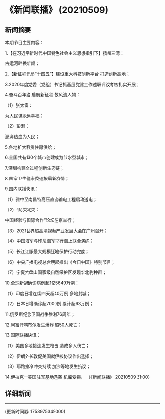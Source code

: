 # 《新闻联播》 (20210509)

## 新闻摘要

本期节目主要内容：

 1.【在习近平新时代中国特色社会主义思想指引下】扬州三湾：

古运河畔换新颜；

 2.【新征程开局“十四五”】建设重大科技创新平台 打造创新高地；

 3.2020年度党委（党组）书记抓基层党建工作述职评议考核扎实开展；

 4.奋斗百年路 启航新征程·数风流人物：

 （1）张太雷：

为人民谋永远幸福；

 （2）彭湃：

澎湃热血为人民；

 5.各地扩大租赁住房供给；

 6.全国共有130个城市创建成为节水型城市；

 7.深圳构建全过程创新生态链；

 8.国家卫生健康委通报最新疫情；

 9.国内联播快讯：

 （1）雅中至南昌特高压直流输电工程启动送电；

 （2）“防灾减灾：

中国经验与国际合作”论坛在京举行；

 （3）2021世界超高清视频产业发展大会在广州召开；

 （4）中国海军与印尼海军举行海上联合演练；

 （5）长江江豚最大规模迁地保护行动完成；

 （6）中央广播电视总台明起推出《今日中国》特别节目；

 （7）宁夏六盘山国家级自然保护区发现华北豹种群；

 10.全球新冠确诊病例超1亿5649万例：

 （1）印度日增连续四天超40万例 多地封城；

 （2）日本日增确诊超7000例 累计超63万例；

 11.俄罗斯纪念卫国战争胜利76周年；

 12.阿富汗喀布尔发生爆炸 超50人死亡；

 13.国际联播快讯：

 （1）美国多地接连发生枪击 造成多人伤亡；

 （2）伊朗外长敦促美国就伊核协议作出选择；

 （3）耶路撒冷冲突持续 加沙等地发生抗议；

 14.伊拉克一美国驻军基地遇袭 机库受损。 （《新闻联播》 20210509 21:00）

## 详细新闻

---

(更新时间戳: 1753975349000)

